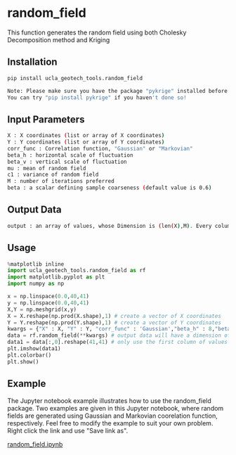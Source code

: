 # random_field

This function generates the random field using both Cholesky Decomposition method and Kriging

## Installation
```bash
pip install ucla_geotech_tools.random_field
```

```bash
Note: Please make sure you have the package "pykrige" installed before installing this package.
You can try "pip install pykrige" if you haven't done so!
```

## Input Parameters
```bash
X : X coordinates (list or array of X coordinates)
Y : Y coordinates (list or array of Y coordinates)
corr_func : Correlation function, "Gaussian" or "Markovian"
beta_h : horizontal scale of fluctuation
beta_v : vertical scale of fluctuation
mu : mean of random field
c1 : variance of random field
M : number of iterations preferred
beta : a scalar defining sample coarseness (default value is 0.6)
```

## Output Data
```bash
output : an array of values, whose Dimension is (len(X),M). Every column is one realization.
```

## Usage
```python
%matplotlib inline
import ucla_geotech_tools.random_field as rf
import matplotlib.pyplot as plt
import numpy as np

x = np.linspace(0.0,40,41)
y = np.linspace(0.0,40,41)
X,Y = np.meshgrid(x,y)
X = X.reshape(np.prod(X.shape),1) # create a vector of X coordinates
Y = Y.reshape(np.prod(Y.shape),1) # create a vector of Y coordinates
kwargs = {"X" : X, "Y" : Y, "corr_func" : 'Gaussian',"beta_h" : 8,"beta_v" : 8,"mu" : 40,"c1" : 100,"M" : 2,"beta":0.6} 
data = rf.random_field(**kwargs) # output data will have a dimension of (len(X),M)
data1 = data[:,0].reshape(41,41) # only use the first column of values to plot the random field
plt.imshow(data1)
plt.colorbar()
plt.show()
```

## Example
The Jupyter notebook example illustrates how to use the random_field package. Two examples are given in this Jupyter notebook, where random fields are generated using Gaussian and Markovian coorelation function, respectively. Feel free to modify the example to suit your own problem. Right click the link and use "Save link as".

[random_field.ipynb](https://github.com/sjbrandenberg/ucla_geotech_tools/blob/main/random_field/random_field.ipynb)
